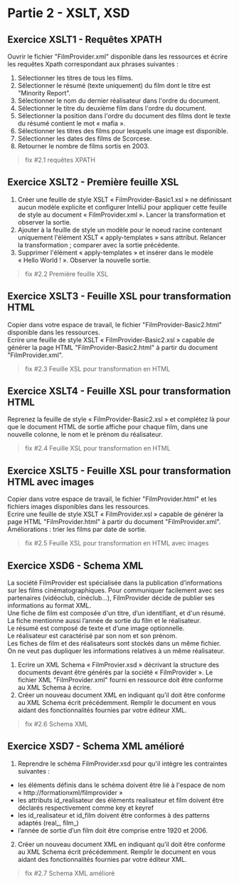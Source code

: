 # Partie 2 - XSLT, XSD

## Exercice XSLT1 - Requêtes XPATH

Ouvrir le fichier "FilmProvider.xml" disponible dans les ressources et  écrire les requêtes Xpath correspondant aux phrases suivantes :

1. Sélectionner les titres de tous les films.
2. Sélectionner le résumé (texte uniquement) du film dont le titre est "Minority Report".
3. Sélectionner le nom du dernier réalisateur dans l'ordre du document.
4. Sélectionner le titre du deuxième film dans l'ordre du document.
5. Sélectionner la position dans l'ordre du document des films dont le texte du résumé contient le mot « mafia ».
6. Sélectionner les titres des films pour lesquels une image est disponible.
7. Sélectionner les dates des films de Scorcese.
8. Retourner  le nombre de films sortis en 2003.

> fix #2.1 requêtes XPATH

## Exercice XSLT2 - Première  feuille XSL

1. Créer une feuille de style XSLT « FilmProvider-Basic1.xsl » ne définissant aucun modèle explicite et configurer 
IntelliJ pour appliquer cette feuille de style au document « FilmProvider.xml ». Lancer la transformation et observer la sortie.
2. Ajouter à la feuille de style un modèle pour le noeud racine contenant uniquement l'élément XSLT « apply-templates » 
sans attribut. Relancer la transformation ; comparer avec la sortie précédente.
3. Supprimer  l'élément  « apply-templates » et insérer dans le modèle « Hello World ! ». Observer la nouvelle sortie. 

> fix #2.2 Première feuille XSL

## Exercice XSLT3 - Feuille XSL pour transformation HTML

Copier dans votre espace de travail, le fichier "FilmProvider-Basic2.html" disponible dans les ressources.  
Ecrire une feuille de style XSLT « FilmProvider-Basic2.xsl » capable de générer la page HTML "FilmProvider-Basic2.html" 
à partir du document "FilmProvider.xml". 

> fix #2.3 Feuille XSL pour transformation en HTML

## Exercice XSLT4 - Feuille XSL pour transformation HTML

Reprenez la feuille de style « FilmProvider-Basic2.xsl » et complétez là pour que le document HTML de sortie affiche 
pour chaque film, dans une nouvelle colonne, le nom et le prénom du réalisateur.

> fix #2.4 Feuille XSL pour transformation en HTML

## Exercice XSLT5 - Feuille XSL pour transformation HTML avec images

Copier dans votre espace de travail, le fichier "FilmProvider.html" et les fichiers images disponibles dans les ressources.  
Ecrire une feuille de style XSLT « FilmProvider.xsl » capable de générer la page HTML "FilmProvider.html" à partir du document "FilmProvider.xml".  
Améliorations : trier les films par date de sortie.

> fix #2.5 Feuille XSL pour transformation en HTML avec images

## Exercice XSD6 - Schema XML

La société FilmProvider est spécialisée dans la publication d’informations sur les films cinématographiques. 
Pour  communiquer facilement avec  ses partenaires (vidéoclub, cinéclub...), FilmProvider décide de publier ses informations au format XML.  
Une fiche de film est composée d'un titre, d’un identifiant, et d'un résumé.  
La fiche mentionne aussi l’année de sortie du film et le réalisateur.   
Le résumé est composé de texte et d’une image optionnelle.  
Le réalisateur est caractérisé par son nom et  son prénom.  
Les fiches de film et des réalisateurs sont stockés dans un même fichier.   
On ne veut pas dupliquer les informations relatives à un même réalisateur.  

1. Ecrire un XML Schema « FilmProvier.xsd » décrivant la structure des documents devant être générés par la société « FilmProvider ». 
Le fichier XML "FilmProvider.xml" fourni en ressource doit être conforme au XML Schema à écrire.
2. Créer un nouveau document XML en indiquant qu’il doit être conforme au XML Schema écrit précédemment. Remplir le document 
en vous aidant des fonctionnalités fournies par votre éditeur XML.

> fix #2.6 Schema XML

## Exercice XSD7 - Schema XML amélioré
 

1. Reprendre le schéma FilmProvider.xsd pour qu'il intègre les contraintes suivantes :

- les éléments définis dans le schéma doivent être lié à l'espace de nom « http://formationxml/filmprovider »
- les attributs id_realisateur des éléments realisateur et film doivent être déclarés respectivement comme key et keyref
- les id_realisateur et id_film doivent être conformes à des patterns adaptés (real_<num>, film_<num>)
- l’année de sortie d’un film doit être comprise entre 1920 et 2006.

2. Créer un nouveau document XML en indiquant qu’il doit être conforme au XML Schema écrit précédemment. 
Remplir le document en vous aidant des fonctionnalités fournies par votre éditeur XML.
 
 > fix #2.7 Schema XML amélioré

